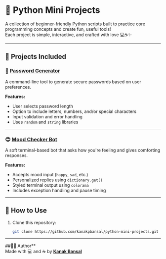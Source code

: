 # 🐍 Python Mini Projects

A collection of beginner-friendly Python scripts built to practice core programming concepts and create fun, useful tools!  
Each project is simple, interactive, and crafted with love 💻☕✨

---

## 📁 Projects Included

### 🔐 [Password Generator](./password-generator/)
A command-line tool to generate secure passwords based on user preferences.

**Features:**
- User selects password length
- Option to include letters, numbers, and/or special characters
- Input validation and error handling
- Uses `random` and `string` libraries

---

### 😊 [Mood Checker Bot](./mood-checker/)
A soft terminal-based bot that asks how you're feeling and gives comforting responses.

**Features:**
- Accepts mood input (`happy`, `sad`, etc.)
- Personalized replies using `dictionary.get()`
- Styled terminal output using `colorama`
- Includes exception handling and pause timing

---

## 🚀 How to Use

1. Clone this repository:
   ```bash
   git clone https://github.com/kanakpbansal/python-mini-projects.git
   ```
---

##👩‍💻 Author**  
Made with 💻 and ☕ by [**Kanak Bansal**](https://github.com/kanakpbansal)
